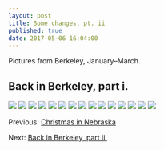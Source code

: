 ```yaml
---
layout: post
title: Some changes, pt. ii
published: true
date: 2017-05-06 16:04:00
---
```


Pictures from Berkeley, January–March.

## Back in Berkeley, part i.

![](https://s26.postimg.org/k0eyuyajt/DSCF7624.jpg)
![](https://s26.postimg.org/5k9mfyxnt/DSCF7635.jpg)
![](https://s26.postimg.org/ynxuc7lrd/DSCF7668.jpg)
![](https://s26.postimg.org/mal05aw2x/DSCF7680.jpg)
![](https://s26.postimg.org/w95yrs5ih/DSCF7713.jpg)
![](https://s26.postimg.org/j55gc7js9/DSCF7732.jpg)
![](https://s26.postimg.org/hrdtgwkix/DSCF7741.jpg)
![](https://s26.postimg.org/tuj54gvl5/DSCF7751.jpg)
![](https://s26.postimg.org/ox5kjctm1/DSCF7771.jpg)
![](https://s26.postimg.org/ja97lvr3d/DSCF7801.jpg)
![](https://s26.postimg.org/e048ul6uh/DSCF7811.jpg)
![](https://s26.postimg.org/8d7vx44bt/DSCF7817.jpg)
![](https://s26.postimg.org/a6aslfpih/DSCF7830.jpg)
![](https://s26.postimg.org/rkv0tpmnd/DSCF7837.jpg)
![](https://s26.postimg.org/4kodhdotl/DSCF7843.jpg)

Previous: [Christmas in Nebraska](some-changes-i)

Next: [Back in Berkeley, part ii.](some-changes-iii)
